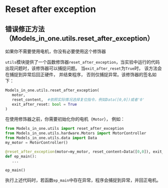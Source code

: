# Reset after exception


## 错误修正方法（Models_in_one.utils.reset_after_exception）

<note>
如果你不需要使用电机，你没有必要使用这个修饰器
</note>

`utils`模块提供了一个函数修饰器`reset_after_exception`，当实验中运行的代码出现问题时，该修饰器可以捕捉问题。 当`exit_after_reset`为`True`时， 该方法会在捕捉到异常后回正硬件， 并结束程序， 否则仅捕捉异常。该修饰器的签名如下：
```python
Models_in_one.utils.reset_after_exception(
   motor,
   reset_content,  #依照实际情况选择复位指令，例如Data([0,0])或者'0'
   exit_after_reset: bool = True
)
```
在使用修饰器之前，你需要初始化你的电机（`Motor`）， 例如：
```python
from Models_in_one.utils import reset_after_exception
from Models_in_one.utils.hardware.Motors import MotorController
from Models_in_one.utils.data import Data
my_motor = MotorController()

@reset_after_exception(motor=my_motor, reset_content=Data([0,0]), exit_after_reset=True)
def ep_main():
   ...

ep_main()
```
执行上述代码时，若函数`ep_main`中存在异常，程序会捕捉到异常，并回正电机。